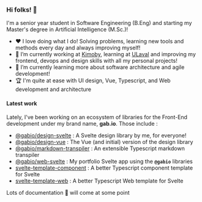 ### Hi folks! 🤙

I'm a senior year student in Software Engineering (B.Eng) and starting my Master's degree in Artificial Intelligence (M.Sc.)!

- :heart: I love doing what I do! Solving problems, learning new tools and methods every day and always improving myself!
- 🔭 I’m currently working at [Kimoby](https://kimoby.com), learning at [ULaval](https://ulaval.ca) and improving my frontend, devops and design skills with all my personal projects!
- 🌱 I’m currently learning more about software architecture and agile development!
- 🏆 I'm quite at ease with UI design, Vue, Typescript, and Web development and architecture

#### Latest work

Lately, I've been working on an ecosystem of libraries for the Front-End development under my brand name, **gab.io**. Those include :

- [@gabio/design-svelte](https://github.com/vigenere23/gabio-design-svelte) : A Svelte design library by me, for everyone!
- [@gabio/design-vue](https://github.com/vigenere23/gabio-design-vue) : The Vue (and initial) version of the design library
- [@gabio/markdown-transpiler](https://github.com/vigenere23/gabio-markdown-transpiler) : An extensible Typescript markdown transpiler
- [@gabio/web-svelte](https://github.com/vigenere23/gabio-web-svelte) : My portfolio Svelte app using the **`@gabio`** libraries
- [svelte-template-component](https://github.com/vigenere23/svelte-template-component) : A better Typescript component template for Svelte
- [svelte-template-web](https://github.com/vigenere23/svelte-template-web) : A better Typescript Web template for Svelte

Lots of documentation :book: will come at some point
